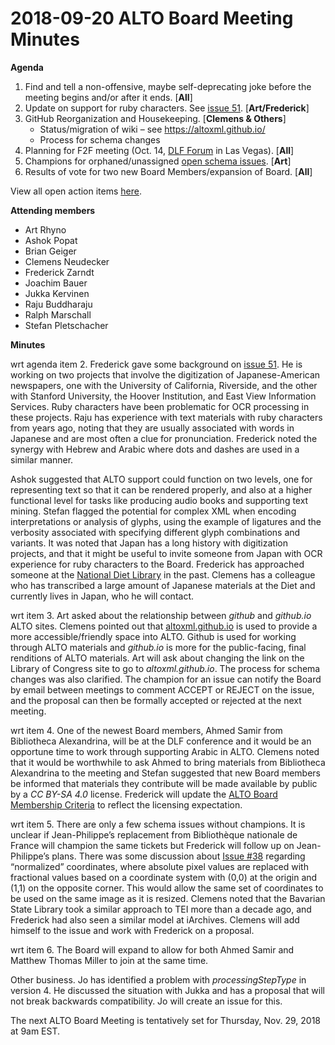 # 2018-09-20 ALTO Board Meeting Minutes

**Agenda**

1. Find and tell a non-offensive, maybe self-deprecating joke before the meeting begins and/or after it ends. [**All**]
2. Update on support for ruby characters. See [issue 51](https://github.com/altoxml/schema/issues/51). [**Art/Frederick**]
3. GitHub Reorganization and Housekeeping. [**Clemens & Others**]
   * Status/migration of wiki – see https://altoxml.github.io/
   * Process for schema changes
4. Planning for F2F meeting (Oct. 14, [DLF Forum](https://www.diglib.org/dlf-events/2018forum/) in Las Vegas). [**All**]
5. Champions for orphaned/unassigned [open schema issues](https://github.com/altoxml/schema/issues). [**Art**]
6. Results of vote for two new Board Members/expansion of Board. [**All**]

View all open action items [here](https://github.com/altoxml/board/labels/action%20item).

**Attending members**

* Art Rhyno
* Ashok Popat 
* Brian Geiger
* Clemens Neudecker
* Frederick Zarndt
* Joachim Bauer
* Jukka Kervinen
* Raju Buddharaju
* Ralph Marschall
* Stefan Pletschacher 

**Minutes**

wrt agenda item 2. Frederick gave some background on [issue 51](https://github.com/altoxml/schema/issues/51). He is working on 
two projects that involve the digitization of Japanese-American newspapers, one with the University of California, Riverside, and 
the other with Stanford University, the Hoover Institution, and East View Information Services. Ruby characters have been 
problematic for OCR processing in these projects. Raju has experience with text materials with ruby characters from years ago, 
noting that they are usually associated with words in Japanese and are most often a clue for pronunciation. Frederick noted the 
synergy with Hebrew and Arabic where dots and dashes are used in a similar manner. 

Ashok suggested that ALTO support could function on two levels, one for representing text so that it can be rendered properly, 
and also at a higher functional level for tasks like producing audio books and supporting text mining. Stefan flagged the potential 
for complex XML when encoding interpretations or analysis of glyphs, using the example of ligatures and the verbosity associated 
with specifying different glyph combinations and variants. It was  noted that Japan has a long history with digitization projects, 
and that it might be useful to invite someone from Japan with OCR experience for ruby characters to the Board. Frederick has 
approached someone at the [National Diet Library](http://www.ndl.go.jp/en/) in the past. Clemens has a colleague who has transcribed 
a large amount of Japanese materials at the Diet and currently lives in Japan, who he will contact.

wrt item 3. Art asked about the relationship between _github_ and _github.io_ ALTO sites. Clemens pointed out that 
[altoxml.github.io](https://altoxml.github.io/) is used to provide a more accessible/friendly space into ALTO. Github is used for 
working through ALTO materials and _github.io_ is more for the public-facing, final renditions of ALTO materials. Art will ask about 
changing the link on the Library of Congress site to go to _altoxml.github.io_. The process for schema changes was also clarified. The 
champion for an issue can notify the Board by email between meetings to comment ACCEPT or REJECT on the issue, and the 
proposal can  then be formally accepted or rejected at the next meeting.

wrt item 4. One of the newest Board members, Ahmed Samir from Bibliotheca Alexandrina, will be at the DLF conference and it would be 
an opportune time to work through supporting Arabic in ALTO. Clemens noted that it would be worthwhile to ask Ahmed to bring materials 
from  Bibliotheca Alexandrina to the meeting and Stefan suggested that new Board members be informed that materials they contribute 
will be made available by public by a _CC BY-SA 4.0_ license. Frederick will update the 
[ALTO Board Membership Criteria](https://github.com/altoxml/board/blob/gh-pages/ALTO%20Board%20Membership%20Criteria.html) to reflect 
the licensing expectation.

wrt item 5. There are only a few schema issues without champions. It is unclear if Jean-Philippe’s replacement from 
Bibliothèque nationale de France will champion the same tickets but Frederick will follow up on Jean-Philippe’s plans. There was 
some discussion about [Issue #38](https://github.com/altoxml/schema/issues/38) regarding “normalized” coordinates, where absolute 
pixel values are replaced with fractional values based on a coordinate system with (0,0) at the origin and (1,1) on the opposite 
corner. This would allow the same set of coordinates to be used on the same image as it is resized. Clemens noted that the Bavarian 
State Library took a similar approach to TEI more than a decade ago, and Frederick had also seen a similar model at iArchives. 
Clemens will add himself to the issue and work with Frederick on a proposal.

wrt item 6. The Board will expand to allow for both Ahmed Samir and Matthew Thomas Miller to join at the same time.

Other business. Jo has identified a problem with _processingStepType_ in version 4. He discussed the situation with Jukka and has a 
proposal that will not break backwards compatibility. Jo will create an issue for this.

The next ALTO Board Meeting is tentatively set for Thursday, Nov. 29, 2018 at 9am EST. 

